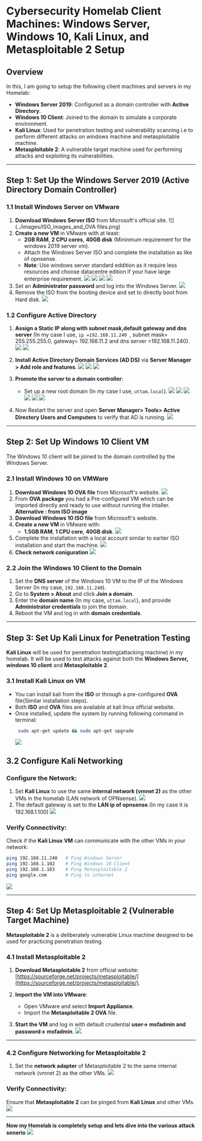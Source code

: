 # Cybersecurity Homelab Client Machines: Windows Server, Windows 10, Kali Linux, and Metasploitable 2 Setup

## Overview

In this, I am going to setup the following client machines and servers in my Homelab:
- **Windows Server 2019**: Configured as a domain controller with **Active Directory**.
- **Windows 10 Client**: Joined to the domain to simulate a corporate environment.
- **Kali Linux**: Used for penetration testing and vulnerability scanning i.e to perform different attacks on windows machine and metasploitable machine.
- **Metasploitable 2**: A vulnerable target machine used for performing attacks and exploiting its vulnerabilities.

---

## Step 1: Set Up the Windows Server 2019 (Active Directory Domain Controller)

### 1.1 Install Windows Server on VMware

1. **Download Windows Server ISO** from Microsoft's official site.
   ![](../images/ISO_images_and_OVA files.png)
2. **Create a new VM** in VMware with at least:
   - **2GB RAM**, **2 CPU cores**, **40GB disk** (Mininmum requirement for the windows 2019 server vm).
   - Attach the Windows Server ISO and complete the installation as like of opnsense.
   - **Note**: Use windows server standard eddition as it require less resources and choose datacentre edition if your have large enterprise requirement.
![](../images/windows_server_installation_1.png)
![](../images/windows_server_installation_2.png)
![](../images/windows_server_installation_3.png)
![](../images/windows_server_installation_4.png)
3. Set an **Administrator password** and log into the Windows Server.
![](../images/windows_server_installation_5.png)
4. Remove the ISO from the booting device and set to directly boot from Hard disk.
![](../images/windows_server_installation_6.png)

### 1.2 Configure Active Directory

1. **Assign a Static IP along with subnet mask,default gateway and dns server** (In my case I use, `ip =192.168.11.240 `, subnet mask= 255.255.255.0, gateway= 192.168.11.2 and dns server =192.168.11.240).
   ![](../images/windows_server_ip_configuration.png)
   ![](../images/windows_server_dns_configuration.png)
2. **Install Active Directory Domain Services (AD DS)** via **Server Manager > Add role and features**.
![](../images/server_manager.png)
![](../images/ADDS_installation_1.png)
![](../images/ADDS_installation_2.png)
3. **Promote the server to a domain controller**:
   - Set up a new root domain (In my case I use, `uttam.local`).
     ![](../images/promote_to_DC.png)
     ![](../images/promote_to_DC_1.png)
     ![](../images/promote_to_DC_2.png)
     ![](../images/promote_to_DC_3.png)
     ![](../images/promote_to_DC_4.png)
     ![](../images/promote_to_DC_5.png)

4. Now Restart the server and open **Server Manager> Tools> Active Directory Users and Computers** to verify that AD is running.
   ![](../images/ADDS_services.png)

---

## Step 2: Set Up Windows 10 Client VM

The Windows 10 client will be joined to the domain controlled by the Windows Server.

### 2.1 Install Windows 10 on VMWare

1. **Download Windows 10 OVA file** from Microsoft's website.
![](../images/ISO_images_and_OVA_files.png)
2. From **OVA package** you had a Pre-configured VM which can be imported directly and ready to use without running the intaller.
**Alternative : from ISO image**
1. **Download Windows 10 ISO file** from Microsoft's website.
2. **Create a new VM** in VMware with:
   - **1.5GB RAM**, **1 CPU core**, **40GB disk**.
![](../images/windows_configuation.png)
3. Complete the installation with a local account similar to earlier ISO installation and start the machine.
![](../images/windows_10.png)
4. **Check network coniguration**
![](../images/windows_network_configuration.png)

### 2.2 Join the Windows 10 Client to the Domain

1. Set the **DNS server** of the Windows 10 VM to the IP of the Windows Server (In my case, `192.168.11.240`).
2. Go to **System > About** and click **Join a domain**.
3. Enter the **domain name** (In my case, `uttam.local`), and provide **Administrator credentials** to join the domain.
4. Reboot the VM and log in with **domain credentials**.


---

## Step 3: Set Up Kali Linux for Penetration Testing

**Kali Linux** will be used for penetration testing(attacking machine) in my homelab. It will be used to test attacks against both the **Windows Server, windows 10 client** and **Metasploitable 2**.

### 3.1 Install Kali Linux on VM
- You can install kali from the **ISO** or through a pre-configured **OVA** file(Similar installation steps).
- Both **ISO** and **OVA** files are available at kali linux official website.
- Once installed, update the system by running following command in terminal:
  ```bash
   sudo apt-get update && sudo apt-get upgrade
  ```
  ![](../images/kali_linux.png)
## 3.2 Configure Kali Networking

### Configure the Network:

1. Set **Kali Linux** to use the same **internal network (vmnet 2)** as the other VMs in the homelab (LAN network of OPNsense).
 ![](../images/kali_linux_configuration.png)
2. The default gateway is set to the **LAN ip of opnsense**.(In my case it is 192.168.1.100)
 ![](../images/kali_network_configuration.png)
### Verify Connectivity:

Check if the **Kali Linux VM** can communicate with the other VMs in your network:
```bash
ping 192.168.11.240   # Ping Windows Server
ping 192.168.1.102    # Ping Windows 10 Client
ping 192.168.1.103    # Ping Metasploitable 2
ping google.com       # Ping to internet 
```
 ![](../images/verifying_connectivity_of_kali_linux.png)
 
---

## Step 4: Set Up Metasploitable 2 (Vulnerable Target Machine)

**Metasploitable 2** is a deliberately vulnerable Linux machine designed to be used for practicing penetration testing.

### 4.1 Install Metasploitable 2

1. **Download Metasploitable 2** from official website: [https://sourceforge.net/projects/metasploitable/](https://sourceforge.net/projects/metasploitable/).

2. **Import the VM into VMware**:
   - Open VMware and select **Import Appliance**.
   - Import the **Metasploitable 2 OVA** file.

3. **Start the VM** and log in with default crudential **user-> msfadmin and password-> msfadmin**.
 ![](../images/metasploitable.png)
---

### 4.2 Configure Networking for Metasploitable 2

1. Set the **network adapter** of Metasploitable 2 to the same internal network (vmnet 2) as the other VMs.
 ![](../images/metasploitable_configuration.png)
### Verify Connectivity:

Ensure that **Metasploitable 2** can be pinged from **Kali Linux** and other VMs.
 ![](../images/metasploitable_network_configuration.png)

---
**Now my Homelab is completely setup and lets dive into the various attack senerio**
 ![](../images/homelab_setup.png)
